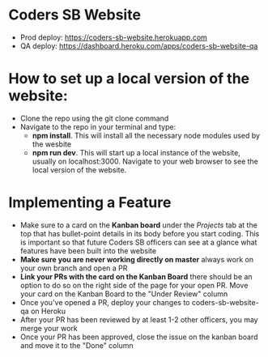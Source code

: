 # Coders SB Website

- Prod deploy: https://coders-sb-website.herokuapp.com
- QA deploy: https://dashboard.heroku.com/apps/coders-sb-website-qa

# How to set up a local version of the website: 

- Clone the repo using the git clone command
- Navigate to the repo in your terminal and type:
  - **npm install**. This will install all the necessary node modules used by the wesbite
  - **npm run dev**. This will start up a local instance of the website, usually on localhost:3000. Navigate to your web browser to see the local version of the website.
  
 # Implementing a Feature
 
 - Make sure to a card on the **Kanban board** under the *Projects* tab at the top that has bullet-point details in its body before you start coding. This is important so that future Coders SB officers can see at a glance what features have been built into the website
 - **Make sure you are never working directly on master** always work on your own branch and open a PR
  - **Link your PRs with the card on the Kanban Board** there should be an option to do so on the right side of the page for your open PR. Move your card on the Kanban Board to the "Under Review" column
 - Once you've opened a PR, deploy your changes to coders-sb-website-qa on Heroku
 - After your PR has been reviewed by at least 1-2 other officers, you may merge your work
 - Once your PR has been approved, close the issue on the kanban board and move it to the "Done" column

